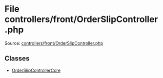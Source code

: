 File controllers/front/OrderSlipController.php
=========

Source: [controllers/front/OrderSlipController.php](https://github.com/PrestaShop/PrestaShop/blob/1.5.6.2/controllers/front/OrderSlipController.php)


Classes
-------

* [OrderSlipControllerCore](class.OrderSlipControllerCore.md)

